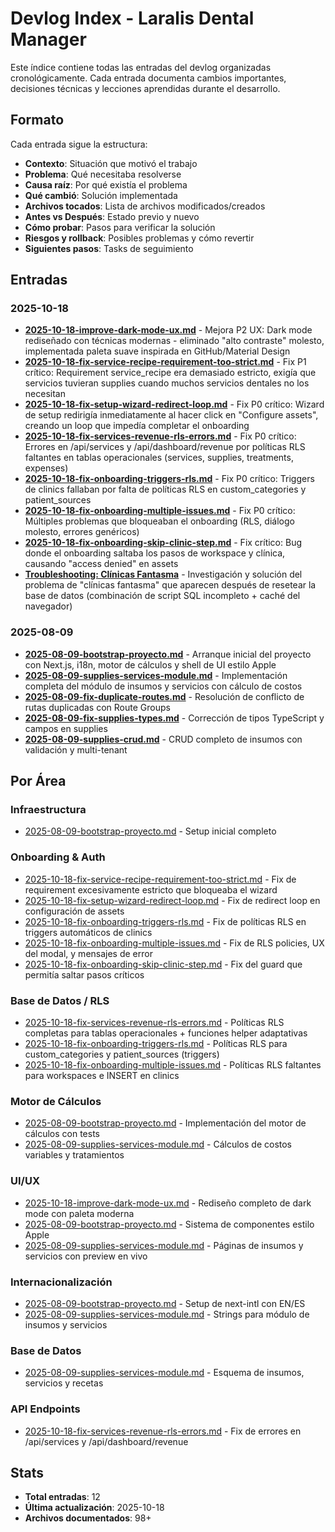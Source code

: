 # Devlog Index - Laralis Dental Manager

Este índice contiene todas las entradas del devlog organizadas cronológicamente. Cada entrada documenta cambios importantes, decisiones técnicas y lecciones aprendidas durante el desarrollo.

## Formato

Cada entrada sigue la estructura:
- **Contexto**: Situación que motivó el trabajo
- **Problema**: Qué necesitaba resolverse
- **Causa raíz**: Por qué existía el problema
- **Qué cambió**: Solución implementada
- **Archivos tocados**: Lista de archivos modificados/creados
- **Antes vs Después**: Estado previo y nuevo
- **Cómo probar**: Pasos para verificar la solución
- **Riesgos y rollback**: Posibles problemas y cómo revertir
- **Siguientes pasos**: Tasks de seguimiento

## Entradas

### 2025-10-18

- **[2025-10-18-improve-dark-mode-ux.md](2025-10-18-improve-dark-mode-ux.md)** - Mejora P2 UX: Dark mode rediseñado con técnicas modernas - eliminado "alto contraste" molesto, implementada paleta suave inspirada en GitHub/Material Design
- **[2025-10-18-fix-service-recipe-requirement-too-strict.md](2025-10-18-fix-service-recipe-requirement-too-strict.md)** - Fix P1 crítico: Requirement service_recipe era demasiado estricto, exigía que servicios tuvieran supplies cuando muchos servicios dentales no los necesitan
- **[2025-10-18-fix-setup-wizard-redirect-loop.md](2025-10-18-fix-setup-wizard-redirect-loop.md)** - Fix P0 crítico: Wizard de setup redirigía inmediatamente al hacer click en "Configure assets", creando un loop que impedía completar el onboarding
- **[2025-10-18-fix-services-revenue-rls-errors.md](2025-10-18-fix-services-revenue-rls-errors.md)** - Fix P0 crítico: Errores en /api/services y /api/dashboard/revenue por políticas RLS faltantes en tablas operacionales (services, supplies, treatments, expenses)
- **[2025-10-18-fix-onboarding-triggers-rls.md](2025-10-18-fix-onboarding-triggers-rls.md)** - Fix P0 crítico: Triggers de clinics fallaban por falta de políticas RLS en custom_categories y patient_sources
- **[2025-10-18-fix-onboarding-multiple-issues.md](2025-10-18-fix-onboarding-multiple-issues.md)** - Fix P0 crítico: Múltiples problemas que bloqueaban el onboarding (RLS, diálogo molesto, errores genéricos)
- **[2025-10-18-fix-onboarding-skip-clinic-step.md](2025-10-18-fix-onboarding-skip-clinic-step.md)** - Fix crítico: Bug donde el onboarding saltaba los pasos de workspace y clínica, causando "access denied" en assets
- **[Troubleshooting: Clínicas Fantasma](../TROUBLESHOOTING-RESET-AND-CACHE.md)** - Investigación y solución del problema de "clínicas fantasma" que aparecen después de resetear la base de datos (combinación de script SQL incompleto + caché del navegador)

### 2025-08-09

- **[2025-08-09-bootstrap-proyecto.md](2025-08-09-bootstrap-proyecto.md)** - Arranque inicial del proyecto con Next.js, i18n, motor de cálculos y shell de UI estilo Apple
- **[2025-08-09-supplies-services-module.md](2025-08-09-supplies-services-module.md)** - Implementación completa del módulo de insumos y servicios con cálculo de costos
- **[2025-08-09-fix-duplicate-routes.md](2025-08-09-fix-duplicate-routes.md)** - Resolución de conflicto de rutas duplicadas con Route Groups
- **[2025-08-09-fix-supplies-types.md](2025-08-09-fix-supplies-types.md)** - Corrección de tipos TypeScript y campos en supplies
- **[2025-08-09-supplies-crud.md](2025-08-09-supplies-crud.md)** - CRUD completo de insumos con validación y multi-tenant

## Por Área

### Infraestructura
- [2025-08-09-bootstrap-proyecto.md](2025-08-09-bootstrap-proyecto.md) - Setup inicial completo

### Onboarding & Auth
- [2025-10-18-fix-service-recipe-requirement-too-strict.md](2025-10-18-fix-service-recipe-requirement-too-strict.md) - Fix de requirement excesivamente estricto que bloqueaba el wizard
- [2025-10-18-fix-setup-wizard-redirect-loop.md](2025-10-18-fix-setup-wizard-redirect-loop.md) - Fix de redirect loop en configuración de assets
- [2025-10-18-fix-onboarding-triggers-rls.md](2025-10-18-fix-onboarding-triggers-rls.md) - Fix de políticas RLS en triggers automáticos de clinics
- [2025-10-18-fix-onboarding-multiple-issues.md](2025-10-18-fix-onboarding-multiple-issues.md) - Fix de RLS policies, UX del modal, y mensajes de error
- [2025-10-18-fix-onboarding-skip-clinic-step.md](2025-10-18-fix-onboarding-skip-clinic-step.md) - Fix del guard que permitía saltar pasos críticos

### Base de Datos / RLS
- [2025-10-18-fix-services-revenue-rls-errors.md](2025-10-18-fix-services-revenue-rls-errors.md) - Políticas RLS completas para tablas operacionales + funciones helper adaptativas
- [2025-10-18-fix-onboarding-triggers-rls.md](2025-10-18-fix-onboarding-triggers-rls.md) - Políticas RLS para custom_categories y patient_sources (triggers)
- [2025-10-18-fix-onboarding-multiple-issues.md](2025-10-18-fix-onboarding-multiple-issues.md) - Políticas RLS faltantes para workspaces e INSERT en clinics

### Motor de Cálculos
- [2025-08-09-bootstrap-proyecto.md](2025-08-09-bootstrap-proyecto.md) - Implementación del motor de cálculos con tests
- [2025-08-09-supplies-services-module.md](2025-08-09-supplies-services-module.md) - Cálculos de costos variables y tratamientos

### UI/UX
- [2025-10-18-improve-dark-mode-ux.md](2025-10-18-improve-dark-mode-ux.md) - Rediseño completo de dark mode con paleta moderna
- [2025-08-09-bootstrap-proyecto.md](2025-08-09-bootstrap-proyecto.md) - Sistema de componentes estilo Apple
- [2025-08-09-supplies-services-module.md](2025-08-09-supplies-services-module.md) - Páginas de insumos y servicios con preview en vivo

### Internacionalización
- [2025-08-09-bootstrap-proyecto.md](2025-08-09-bootstrap-proyecto.md) - Setup de next-intl con EN/ES
- [2025-08-09-supplies-services-module.md](2025-08-09-supplies-services-module.md) - Strings para módulo de insumos y servicios

### Base de Datos
- [2025-08-09-supplies-services-module.md](2025-08-09-supplies-services-module.md) - Esquema de insumos, servicios y recetas

### API Endpoints
- [2025-10-18-fix-services-revenue-rls-errors.md](2025-10-18-fix-services-revenue-rls-errors.md) - Fix de errores en /api/services y /api/dashboard/revenue

## Stats

- **Total entradas**: 12
- **Última actualización**: 2025-10-18
- **Archivos documentados**: 98+
